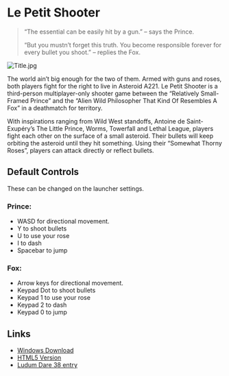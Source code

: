 # Le Petit Shooter
>“The essential can be easily hit by a gun.” – says the Prince.
>
>“But you mustn’t forget this truth. You become responsible forever for every bullet you shoot.” – replies the Fox.

![Title.jpg](https://static.jam.vg/raw/e04/3/z/a02.jpg)

The world ain’t big enough for the two of them. Armed with guns and roses, both players fight for the right to live in Asteroid A221. Le Petit Shooter is a third-person multiplayer-only shooter game between the “Relatively Small-Framed Prince” and the “Alien Wild Philosopher That Kind Of Resembles A Fox” in a deathmatch for territory.

With inspirations ranging from Wild West standoffs, Antoine de Saint-Exupéry’s The Little Prince, Worms, Towerfall and Lethal League, players fight each other on the surface of a small asteroid. Their bullets will keep orbiting the asteroid until they hit something. Using their “Somewhat Thorny Roses”, players can attack directly or reflect bullets.

## Default Controls
These can be changed on the launcher settings.
### Prince:

* WASD for directional movement.
* Y to shoot bullets
* U to use your rose
* I to dash
* Spacebar to jump

### Fox:

* Arrow keys for directional movement.
* Keypad Dot to shoot bullets
* Keypad 1 to use your rose
* Keypad 2 to dash
* Keypad 0 to jump

## Links

* [Windows Download](https://github.com/BustaGames/Ludum-Dare-38/releases/download/v1.0-LD/Windows32.Release.zip)
* [HTML5 Version](http://www.bustagames.com/lepetit/play)
* [Ludum Dare 38 entry](https://ldjam.com/events/ludum-dare/38/le-petit-shooter)
